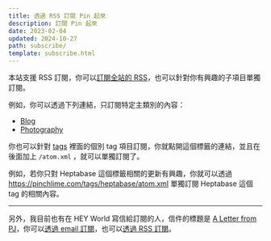 ```yaml
---
title: 透過 RSS 訂閱 Pin 起來
description: 訂閱 Pin 起來
date: 2023-02-04
updated: 2024-10-27
path: subscribe/
template: subscribe.html
---
```



本站支援 RSS 訂閱，你可以[訂閱全站的 RSS](/atom.xml)，也可以針對你有興趣的子項目單獨訂閱。

例如，你可以透過下列連結，只訂閱特定主類別的內容：

- [Blog](/blog/atom.xml)
- [Photography](/photography/atom.xml)

你也可以針對 [tags](/tags) 裡面的個別 tag 項目訂閱，你就點開這個標籤的連結，並且在後面加上 `/atom.xml` ，就可以單獨訂閱了。

例如，若你只對 Heptabase 這個標籤相關的更新有興趣，你就可以透過 <https://pinchlime.com/tags/heptabase/atom.xml> 單獨訂閱 Heptabase 這個 tag 的相關內容。 

---

另外，我目前也有在 HEY World 寫信給訂閱的人，信件的標題是 [A Letter from PJ](@/pages/letters.md)，你可以[透過 email 訂閱](https://world.hey.com/mimir)，也可以[透過 RSS 訂閱](https://world.hey.com/mimir/feed.atom)。